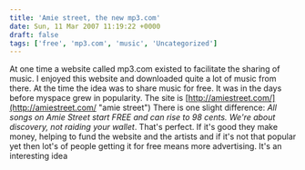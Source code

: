 ```yaml
---
title: 'Amie street, the new mp3.com'
date: Sun, 11 Mar 2007 11:19:22 +0000
draft: false
tags: ['free', 'mp3.com', 'music', 'Uncategorized']
---
```


At one time a website called mp3.com existed to facilitate the sharing of music. I enjoyed this website and downloaded quite a lot of music from there. At the time the idea was to share music for free. It was in the days before myspace grew in popularity. The site is [http://amiestreet.com/](http://amiestreet.com/ "amie street") There is one slight difference: _All songs on Amie Street start FREE and can rise to 98 cents. We're about discovery, not raiding your wallet_. That's perfect. If it's good they make money, helping to fund the website and the artists and if it's not that popular yet then lot's of people getting it for free means more advertising. It's an interesting idea